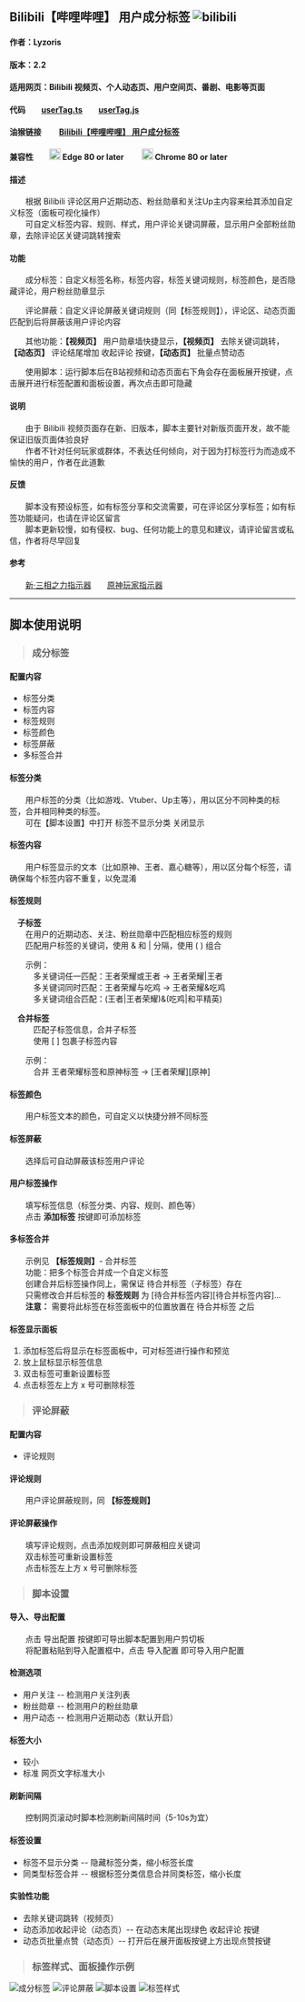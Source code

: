 ## Bilibili【哔哩哔哩】 用户成分标签 ![bilibili](https://experiments.sparanoid.net/favicons/v2/www.bilibili.com.ico)

#### 作者：Lyzoris
#### 版本：2.2
#### 适用网页：Bilibili 视频页、个人动态页、用户空间页、番剧、电影等页面  
#### 代码&ensp;&ensp;&ensp;&ensp;[**userTag.ts**](https://github.com/lyzoris/BilibiliComments-userTag/blob/main/userTag.ts)&ensp;&ensp;&ensp;&ensp;[**userTag.js**](https://github.com/lyzoris/BilibiliComments-userTag/blob/main/userTag.js)
#### 油猴链接  &ensp;&ensp;&ensp;&ensp;[Bilibili【哔哩哔哩】 用户成分标签](https://greasyfork.org/zh-CN/scripts/451354)
#### 兼容性&ensp;&ensp;&ensp;&ensp;<img src=https://greasyfork.org/vite/assets/edge.e54a3dc2.svg width=20 height=20> Edge 80 or later   &ensp;&ensp;&ensp;&ensp;<img src=https://greasyfork.org/vite/assets/chrome.1b5cb774.svg width=20 height=20> Chrome 80 or later 
#### 描述
&ensp;&ensp;&ensp;&ensp;根据 Bilibili 评论区用户近期动态、粉丝勋章和关注Up主内容来给其添加自定义标签（面板可视化操作）  
&ensp;&ensp;&ensp;&ensp;可自定义标签内容、规则、样式，用户评论关键词屏蔽，显示用户全部粉丝勋章，去除评论区关键词跳转搜索

#### 功能
&ensp;&ensp;&ensp;&ensp;成分标签：自定义标签名称，标签内容，标签关键词规则，标签颜色，是否隐藏评论，用户粉丝勋章显示  

&ensp;&ensp;&ensp;&ensp;评论屏蔽：自定义评论屏蔽关键词规则（同【标签规则】），评论区、动态页面匹配到后将屏蔽该用户评论内容

&ensp;&ensp;&ensp;&ensp;其他功能：__【视频页】__ 用户勋章墙快捷显示，__【视频页】__ 去除关键词跳转，__【动态页】__ 评论结尾增加 收起评论 按键，__【动态页】__ 批量点赞动态

&ensp;&ensp;&ensp;&ensp;使用脚本：运行脚本后在B站视频和动态页面右下角会存在面板展开按键，点击展开进行标签配置和面板设置，再次点击即可隐藏

#### 说明 
&ensp;&ensp;&ensp;&ensp;由于 Bilibili 视频页面存在新、旧版本，脚本主要针对新版页面开发，故不能保证旧版页面体验良好  
&ensp;&ensp;&ensp;&ensp;作者不针对任何玩家或群体，不表达任何倾向，对于因为打标签行为而造成不愉快的用户，作者在此道歉  
#### 反馈   
&ensp;&ensp;&ensp;&ensp;脚本没有预设标签，如有标签分享和交流需要，可在评论区分享标签；如有标签功能疑问，也请在评论区留言  
&ensp;&ensp;&ensp;&ensp;脚本更新较慢，如有侵权、bug、任何功能上的意见和建议，请评论留言或私信，作者将尽早回复

#### 参考  
&ensp;&ensp;&ensp;&ensp;[新·三相之力指示器](https://greasyfork.org/zh-CN/scripts/451150)&ensp;&ensp;&ensp;&ensp;[原神玩家指示器](https://greasyfork.org/zh-CN/scripts/450720)

--------------------------
## 脚本使用说明

> ### 成分标签  

#### 配置内容  
- 标签分类 
- 标签内容 
- 标签规则 
- 标签颜色 
- 标签屏蔽
- 多标签合并  
   
#### 标签分类
&ensp;&ensp;&ensp;&ensp;用户标签的分类（比如游戏、Vtuber、Up主等），用以区分不同种类的标签，合并相同种类的标签。    
&ensp;&ensp;&ensp;&ensp;可在【脚本设置】中打开 标签不显示分类 关闭显示
#### 标签内容
&ensp;&ensp;&ensp;&ensp;用户标签显示的文本（比如原神、王者、嘉心糖等），用以区分每个标签，请确保每个标签内容不重复，以免混淆
#### 标签规则
 
&ensp;&ensp;__子标签__  
&ensp;&ensp;&ensp;&ensp;在用户的近期动态、关注、粉丝勋章中匹配相应标签的规则   
&ensp;&ensp;&ensp;&ensp;匹配用户标签的关键词，使用 & 和 | 分隔，使用 ( ) 组合  

&ensp;&ensp;&ensp;&ensp;示例：  
&ensp;&ensp;&ensp;&ensp;&ensp;&ensp;多关键词任一匹配：王者荣耀或王者 -> 王者荣耀|王者   
&ensp;&ensp;&ensp;&ensp;&ensp;&ensp;多关键词同时匹配：王者荣耀与吃鸡 -> 王者荣耀&吃鸡   
&ensp;&ensp;&ensp;&ensp;&ensp;&ensp;多关键词组合匹配：(王者|王者荣耀)&(吃鸡|和平精英)  

&ensp;&ensp;__合并标签__  
&ensp;&ensp;&ensp;&ensp;&ensp;&ensp;匹配子标签信息，合并子标签  
&ensp;&ensp;&ensp;&ensp;&ensp;&ensp;使用 [ ] 包裹子标签内容    

&ensp;&ensp;&ensp;&ensp;示例：  
&ensp;&ensp;&ensp;&ensp;&ensp;&ensp;合并 王者荣耀标签和原神标签 -> [王者荣耀][原神]  
#### 标签颜色
&ensp;&ensp;&ensp;&ensp;用户标签文本的颜色，可自定义以快捷分辨不同标签
#### 标签屏蔽
&ensp;&ensp;&ensp;&ensp;选择后可自动屏蔽该标签用户评论
#### 用户标签操作  
&ensp;&ensp;&ensp;&ensp;填写标签信息（标签分类、内容、规则、颜色等）  
&ensp;&ensp;&ensp;&ensp;点击 __添加标签__ 按键即可添加标签  
#### 多标签合并
&ensp;&ensp;&ensp;&ensp;示例见 __【标签规则】__- 合并标签   
&ensp;&ensp;&ensp;&ensp;功能：把多个标签合并成一个自定义标签  
&ensp;&ensp;&ensp;&ensp;创建合并后标签操作同上，需保证 待合并标签（子标签）存在     
&ensp;&ensp;&ensp;&ensp;只需修改合并后标签的 __标签规则__ 为 [待合并标签内容][待合并标签内容]...  
&ensp;&ensp;&ensp;&ensp;__注意：__ 需要将此标签在标签面板中的位置放置在 待合并标签 之后   
#### 标签显示面板
1. 添加标签后将显示在标签面板中，可对标签进行操作和预览 
2. 放上鼠标显示标签信息  
3. 双击标签可重新设置标签  
4. 点击标签左上方 x 号可删除标签  

> ### 评论屏蔽

#### 配置内容
- 评论规则

#### 评论规则
&ensp;&ensp;&ensp;&ensp;用户评论屏蔽规则，同 __【标签规则】__  
#### 评论屏蔽操作
&ensp;&ensp;&ensp;&ensp;填写评论规则，点击添加规则即可屏蔽相应关键词  
&ensp;&ensp;&ensp;&ensp;双击标签可重新设置标签  
&ensp;&ensp;&ensp;&ensp;点击标签左上方 x 号可删除标签  
> ### 脚本设置

#### 导入、导出配置
&ensp;&ensp;&ensp;&ensp;点击 导出配置 按键即可导出脚本配置到用户剪切板  
&ensp;&ensp;&ensp;&ensp;将配置粘贴到导入配置框中，点击 导入配置 即可导入用户配置
#### 检测选项
- 用户关注 -- 检测用户关注列表
- 粉丝勋章 -- 检测用户的粉丝勋章
- 用户动态 -- 检测用户近期动态（默认开启）

#### 标签大小
- 较小 
- 标准 网页文字标准大小

#### 刷新间隔
&ensp;&ensp;&ensp;&ensp;控制网页滚动时脚本检测刷新间隔时间（5-10s为宜）
#### 标签设置
- 标签不显示分类 -- 隐藏标签分类，缩小标签长度
- 同类型标签合并 -- 根据标签分类信息合并同类标签，缩小长度

#### 实验性功能
- 去除关键词跳转（视频页）
- 动态添加收起评论（动态页）-- 在动态末尾出现绿色 收起评论 按键
- 动态页批量点赞（动态页）-- 打开后在展开面板按键上方出现点赞按键

> ### 标签样式、面板操作示例
![成分标签](https://github.com/lyzoris/BilibiliComments-userTag/blob/main/images/cf.png)
![评论屏蔽](https://github.com/lyzoris/BilibiliComments-userTag/blob/main/images/pl.png)
![脚本设置](https://github.com/lyzoris/BilibiliComments-userTag/blob/main/images/sz.png)
![标签样式](https://github.com/lyzoris/BilibiliComments-userTag/blob/main/images/标签样式.png)


